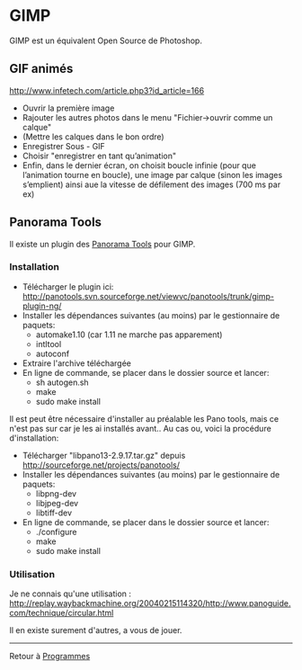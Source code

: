 # GIMP

GIMP est un équivalent Open Source de Photoshop.

## GIF animés

<http://www.infetech.com/article.php3?id_article=166>

- Ouvrir la première image
- Rajouter les autres photos dans le menu "Fichier-\>ouvrir comme un
  calque"
- (Mettre les calques dans le bon ordre)
- Enregistrer Sous - GIF
- Choisir "enregistrer en tant qu’animation"
- Enfin, dans le dernier écran, on choisit boucle infinie (pour que
  l’animation tourne en boucle), une image par calque (sinon les images
  s’emplient) ainsi aue la vitesse de défilement des images (700 ms par
  ex)

## Panorama Tools

Il existe un plugin des [Panorama
Tools](http://sourceforge.net/projects/panotools/) pour GIMP.

### Installation

- Télécharger le plugin ici:
  <http://panotools.svn.sourceforge.net/viewvc/panotools/trunk/gimp-plugin-ng/>
- Installer les dépendances suivantes (au moins) par le gestionnaire de
  paquets:
  - automake1.10 (car 1.11 ne marche pas apparement)
  - intltool
  - autoconf
- Extraire l'archive téléchargée
- En ligne de commande, se placer dans le dossier source et lancer:
  - sh autogen.sh
  - make
  - sudo make install

Il est peut être nécessaire d'installer au préalable les Pano tools,
mais ce n'est pas sur car je les ai installés avant.. Au cas ou, voici
la procédure d'installation:

- Télécharger "libpano13-2.9.17.tar.gz" depuis
  <http://sourceforge.net/projects/panotools/>
- Installer les dépendances suivantes (au moins) par le gestionnaire de
  paquets:
  - libpng-dev
  - libjpeg-dev
  - libtiff-dev
- En ligne de commande, se placer dans le dossier source et lancer:
  - ./configure
  - make
  - sudo make install

### Utilisation

Je ne connais qu'une utilisation :
<http://replay.waybackmachine.org/20040215114320/http://www.panoguide.com/technique/circular.html>

Il en existe surement d'autres, a vous de jouer.

------------------------------------------------------------------------

Retour à [Programmes](Programmes)
